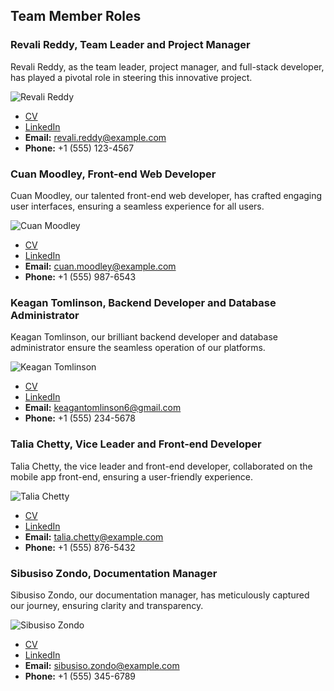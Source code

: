 ## Team Member Roles

### Revali Reddy, Team Leader and Project Manager

Revali Reddy, as the team leader, project manager, and full-stack developer, has played a pivotal role in steering this innovative project.

![Revali Reddy](link-to-image)
- [CV](link-to-cv)
- [LinkedIn](link-to-linkedin)
- **Email:** revali.reddy@example.com
- **Phone:** +1 (555) 123-4567

### Cuan Moodley, Front-end Web Developer

Cuan Moodley, our talented front-end web developer, has crafted engaging user interfaces, ensuring a seamless experience for all users.

![Cuan Moodley](link-to-image)
- [CV](link-to-cv)
- [LinkedIn](link-to-linkedin)
- **Email:** cuan.moodley@example.com
- **Phone:** +1 (555) 987-6543

### Keagan Tomlinson, Backend Developer and Database Administrator

Keagan Tomlinson, our brilliant backend developer and database administrator ensure the seamless operation of our platforms.

![Keagan Tomlinson](link-to-image)
- [CV](keagan_Tomlinson_CV.md)
- [LinkedIn](https://www.linkedin.com/in/keagan-tomlinson-704812170/)
- **Email:** keagantomlinson6@gmail.com
- **Phone:** +1 (555) 234-5678

### Talia Chetty, Vice Leader and Front-end Developer

Talia Chetty, the vice leader and front-end developer, collaborated on the mobile app front-end, ensuring a user-friendly experience.

![Talia Chetty](link-to-image)
- [CV](link-to-cv)
- [LinkedIn](link-to-linkedin)
- **Email:** talia.chetty@example.com
- **Phone:** +1 (555) 876-5432

### Sibusiso Zondo, Documentation Manager

Sibusiso Zondo, our documentation manager, has meticulously captured our journey, ensuring clarity and transparency.

![Sibusiso Zondo](link-to-image)
- [CV](link-to-cv)
- [LinkedIn](link-to-linkedin)
- **Email:** sibusiso.zondo@example.com
- **Phone:** +1 (555) 345-6789
